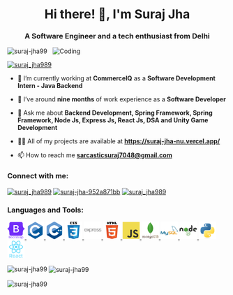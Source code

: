 <h1 align="center">Hi there! 👋, I'm Suraj Jha</h1>
<h3 align="center">A Software Engineer and a tech enthusiast from Delhi</h3>
<img align="right" alt="Coding" width="400" src="https://cdn.dribbble.com/users/1162077/screenshots/3848914/programmer.gif"/>

<p align="left"> <img src="https://komarev.com/ghpvc/?username=suraj-jha99&label=Profile%20views&color=0e75b6&style=flat" alt="suraj-jha99" /> </p>

<p align="left"> <a href="https://twitter.com/suraj_jha989" target="blank"><img src="https://img.shields.io/twitter/follow/suraj_jha989?logo=twitter&style=for-the-badge" alt="suraj_jha989" /></a> </p>

- 🔭 I’m currently working at **CommerceIQ** as a **Software Development Intern - Java Backend**

- 🌱 I’ve around **nine months** of work experience as a **Software Developer**

- 💬 Ask me about **Backend Development, Spring Framework, Spring Framework, Node Js, Express Js, React Js, DSA and Unity Game Development**

- 👨‍💻 All of my projects are available at **https://suraj-jha-nu.vercel.app/**

- 📫 How to reach me **sarcasticsuraj7048@gmail.com**

<h3 align="left">Connect with me:</h3>
<p align="left">
<a href="https://twitter.com/suraj_jha989" target="blank"><img align="center" src="https://raw.githubusercontent.com/rahuldkjain/github-profile-readme-generator/master/src/images/icons/Social/twitter.svg" alt="suraj_jha989" height="30" width="40" /></a>
<a href="https://linkedin.com/in/suraj-jha-952a871bb" target="blank"><img align="center" src="https://raw.githubusercontent.com/rahuldkjain/github-profile-readme-generator/master/src/images/icons/Social/linked-in-alt.svg" alt="suraj-jha-952a871bb" height="30" width="40" /></a>
<a href="https://www.leetcode.com/suraj_jha989" target="blank"><img align="center" src="https://raw.githubusercontent.com/rahuldkjain/github-profile-readme-generator/master/src/images/icons/Social/leet-code.svg" alt="suraj_jha989" height="30" width="40" /></a>
</p>

<h3 align="left">Languages and Tools:</h3>
<p align="left"> <a href="https://getbootstrap.com" target="_blank" rel="noreferrer"> <img src="https://raw.githubusercontent.com/devicons/devicon/master/icons/bootstrap/bootstrap-plain-wordmark.svg" alt="bootstrap" width="40" height="40"/> </a> <a href="https://www.cprogramming.com/" target="_blank" rel="noreferrer"> <img src="https://raw.githubusercontent.com/devicons/devicon/master/icons/c/c-original.svg" alt="c" width="40" height="40"/> </a> <a href="https://www.w3schools.com/cpp/" target="_blank" rel="noreferrer"> <img src="https://raw.githubusercontent.com/devicons/devicon/master/icons/cplusplus/cplusplus-original.svg" alt="cplusplus" width="40" height="40"/> </a> <a href="https://www.w3schools.com/css/" target="_blank" rel="noreferrer"> <img src="https://raw.githubusercontent.com/devicons/devicon/master/icons/css3/css3-original-wordmark.svg" alt="css3" width="40" height="40"/> </a> <a href="https://expressjs.com" target="_blank" rel="noreferrer"> <img src="https://raw.githubusercontent.com/devicons/devicon/master/icons/express/express-original-wordmark.svg" alt="express" width="40" height="40"/> </a> <a href="https://www.w3.org/html/" target="_blank" rel="noreferrer"> <img src="https://raw.githubusercontent.com/devicons/devicon/master/icons/html5/html5-original-wordmark.svg" alt="html5" width="40" height="40"/> </a> <a href="https://developer.mozilla.org/en-US/docs/Web/JavaScript" target="_blank" rel="noreferrer"> <img src="https://raw.githubusercontent.com/devicons/devicon/master/icons/javascript/javascript-original.svg" alt="javascript" width="40" height="40"/> </a> <a href="https://www.mongodb.com/" target="_blank" rel="noreferrer"> <img src="https://raw.githubusercontent.com/devicons/devicon/master/icons/mongodb/mongodb-original-wordmark.svg" alt="mongodb" width="40" height="40"/> </a> <a href="https://www.mysql.com/" target="_blank" rel="noreferrer"> <img src="https://raw.githubusercontent.com/devicons/devicon/master/icons/mysql/mysql-original-wordmark.svg" alt="mysql" width="40" height="40"/> </a> <a href="https://nodejs.org" target="_blank" rel="noreferrer"> <img src="https://raw.githubusercontent.com/devicons/devicon/master/icons/nodejs/nodejs-original-wordmark.svg" alt="nodejs" width="40" height="40"/> </a> <a href="https://www.python.org" target="_blank" rel="noreferrer"> <img src="https://raw.githubusercontent.com/devicons/devicon/master/icons/python/python-original.svg" alt="python" width="40" height="40"/> </a> <a href="https://reactjs.org/" target="_blank" rel="noreferrer"> <img src="https://raw.githubusercontent.com/devicons/devicon/master/icons/react/react-original-wordmark.svg" alt="react" width="40" height="40"/> </a> </p>

<p><img align="left" src="https://github-readme-stats.vercel.app/api/top-langs?username=suraj-jha99&show_icons=true&locale=en&layout=compact" alt="suraj-jha99" /></p>

<p>&nbsp;<img align="center" src="https://github-readme-stats.vercel.app/api?username=suraj-jha99&show_icons=true&locale=en" alt="suraj-jha99" /></p>

<p><img align="center" src="https://github-readme-streak-stats.herokuapp.com/?user=suraj-jha99&" alt="suraj-jha99" /></p>

